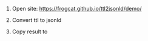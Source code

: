 1. Open site: https://frogcat.github.io/ttl2jsonld/demo/

2. Convert ttl to jsonld
3. Copy result to


